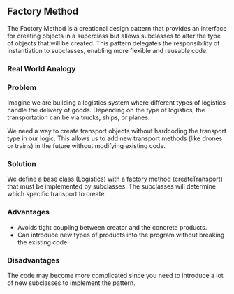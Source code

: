 ## Factory Method

The Factory Method is a creational design pattern that provides an interface for creating objects in a superclass but allows subclasses to alter the type of objects that will be created. This pattern delegates the responsibility of instantiation to subclasses, enabling more flexible and reusable code.

### Real World Analogy


### Problem

Imagine we are building a logistics system where different types of logistics handle the delivery of goods. Depending on the type of logistics, the transportation can be via trucks, ships, or planes.

We need a way to create transport objects without hardcoding the transport type in our logic. This allows us to add new transport methods (like drones or trains) in the future without modifying existing code.


### Solution

We define a base class (Logistics) with a factory method (createTransport) that must be implemented by subclasses. The subclasses will determine which specific transport to create.

### Advantages

- Avoids tight coupling between creator and the concrete products.
- Can introduce new types of products into the program without breaking the existing code

### Disadvantages
The code may become more complicated since you need to introduce a lot of new subclasses to implement the pattern. 